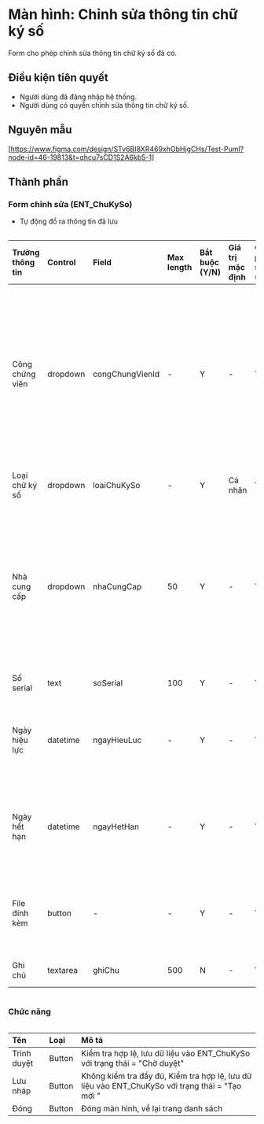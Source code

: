 # Màn hình: Chỉnh sửa thông tin chữ ký số
Form cho phép chỉnh sửa thông tin chữ ký số đã có.

## Điều kiện tiên quyết
- Người dùng đã đăng nhập hệ thống.
- Người dùng có quyền chỉnh sửa thông tin chữ ký số.

## Nguyên mẫu
[https://www.figma.com/design/STv6BI8XR469xhObHjgCHs/Test-Puml?node-id=46-19813&t=qhcu7sCD1S2A6kb5-1]

## Thành phần

### Form chỉnh sửa (ENT_ChuKySo)
- Tự động đổ ra thông tin đã lưu
<div style="overflow-x:auto">

| Trường thông tin | Control  | Field           | Max length | Bắt buộc (Y/N) | Giá trị mặc định | Cho phép sửa (Y/N) | Mô tả                                                                                           |
|:-----------------|:---------|:----------------|:-----------|:---------------|:-----------------|:-------------------|:------------------------------------------------------------------------------------------------|
| Công chứng viên  | dropdown | congChungVienId | -          | Y              | -                | Y                  | Hiển thị nếu loại chữ ký số = Cá nhân, chọn từ danh sách công chứng viên của tổ chức công chứng |
| Loại chữ ký số   | dropdown | loaiChuKySo     | -          | Y              | Cá nhân          | Y                  | Cá nhân / Tổ chức                                                                               |
| Nhà cung cấp     | dropdown | nhaCungCap      | 50        | Y              | -                | Y                  | Chọn nhà cung cấp dịch vụ từ danh sách: FPT CA, VNPT CA, CMC CA, Viettel CA                     |
| Số serial        | text     | soSerial        | 100        | Y              | -                | Y                  | Điền số serial                                                                                  |
| Ngày hiệu lực    | datetime | ngayHieuLuc     | -          | Y              | -                | Y                  | Ngày bắt đầu hiệu lực của chữ ký số                                                             |
| Ngày hết hạn     | datetime | ngayHetHan      | -          | Y              | -                | Y                  | Ngày hết hạn, phải lớn hơn ngày hiệu lực                                                        |
| File đính kèm    | button   | -               | -          | Y              | -                | Y                  | button Upload file đính kèm (định dạng PDF)                                             |
| Ghi chú          | textarea | ghiChu          | 500       | N              | -                | Y                  | Ghi chú dùng

</div>

### Chức năng

<div style="overflow-x:auto">

| Tên         | Loại   | Mô tả                                                                                           |
|:------------|:-------|:------------------------------------------------------------------------------------------------|
| Trình duyệt | Button | Kiểm tra hợp lệ, lưu dữ liệu vào ENT_ChuKySo với trạng thái = "Chờ duyệt"                       |
| Lưu nháp    | Button | Không kiểm tra đầy đủ, Kiểm tra hợp lệ, lưu dữ liệu vào ENT_ChuKySo với trạng thái = "Tạo mới " |
| Đóng        | Button | Đóng màn hình, về lại trang danh sách                                                                                      |
